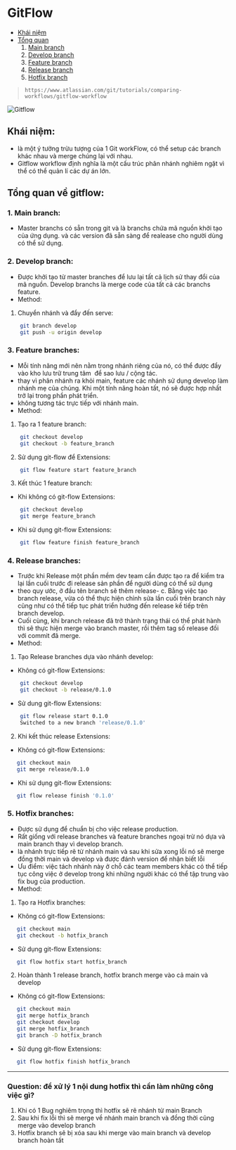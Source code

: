 # GitFlow

- [Khái niệm](#khái-niệm)<br>
- [Tổng quan](#tổng-quan-về-gitflow)
    1. [Main branch](#1-main-branch)
    2. [Develop branch](#2-develop-branch)
    3. [Feature branch](#3-feature-branches)
    4. [Release branch](#4-release-branches)
    5. [Hotfix branch](#5-hotfix-branches)



>`https://www.atlassian.com/git/tutorials/comparing-workflows/gitflow-workflow`

![Gitflow](https://wac-cdn.atlassian.com/dam/jcr:cc0b526e-adb7-4d45-874e-9bcea9898b4a/04%20Hotfix%20branches.svg?cdnVersion=447)

## Khái niệm:
- là một ý tưởng trừu tượng của 1 Git workFlow, có thể setup các branch khác nhau và merge chúng lại với nhau.
- Gitflow workflow định nghĩa là một cấu trúc phân nhánh nghiêm ngặt 
vì thể có thể quản lí các dự án lớn.

## Tổng quan về gitflow:

### 1.  Main branch:
+ Master branchs có sẵn trong git và là branchs chứa mã nguồn khởi tạo của ứng dụng.
 và các version đã sẵn sàng để realease cho người dùng có thể sử dụng.

### 2.  Develop branch:
+ Được khởi tạo từ master branches để lưu lại tất cả lịch sử thay đổi của mã nguồn. Develop branchs là merge code của tất cả các branchs feature.
+ Method:
1. Chuyển nhánh và đẩy đến serve:
```sh
    git branch develop
    git push -u origin develop
```

### 3. Feature branches:
+ Mỗi tính năng mới nên nằm trong nhánh riêng của nó, có thể được đẩy vào kho lưu trữ trung tâm  để sao lưu / cộng tác.
+ thay vì phân nhánh ra khỏi main, feature các nhánh sử dụng develop làm nhánh mẹ của chúng. Khi một tính năng hoàn tất, nó sẽ được hợp nhất trở lại trong phần phát triển.
+ không tương tác trực tiếp với nhánh main.
+ Method:
1. Tạo ra 1 feature branch:
```sh
    git checkout develop
    git checkout -b feature_branch
```
2. Sử dụng git-flow để Extensions:
```sh
    git flow feature start feature_branch
```
3. Kết thúc 1 feature branch:
+ Khi không có git-flow Extensions:
```sh
    git checkout develop
    git merge feature_branch
```
+ Khi sử dụng git-flow Extensions:
```sh
    git flow feature finish feature_branch
```
### 4. Release branches:
+ Trước khi Release một phần mềm dev team cần được tạo ra để kiểm tra lại lần cuối trước đi release sản phần để người dùng có thể sử dụng
+ theo quy ước, ở đầu tên branch sẽ thêm release- c. Bằng việc tạo branch release, vừa có thể thực hiện chỉnh sửa lần cuối trên branch này cũng như có thể tiếp tục phát triển hướng đến release kế tiếp trên branch develop.
+ Cuối cùng, khi branch release đã trở thành trạng thái có thể phát hành thì sẽ thực hiện merge vào branch master, rồi thêm tag số release đối với commit đã merge.
+ Method: 
1. Tạo Release branches dựa vào nhánh develop:
+ Không có git-flow Extensions: 
```sh
    git checkout develop
    git checkout -b release/0.1.0
```
+ Sử dung git-flow Extensions:
```sh
    git flow release start 0.1.0
    Switched to a new branch 'release/0.1.0'
```
2. Khi kết thúc release Extensions: 
+ Không có git-flow Extensions:
```sh
   git checkout main
   git merge release/0.1.0
```
+ Khi sử dụng git-flow Extensions:

```sh
   git flow release finish '0.1.0'
```

### 5. Hotfix branches:
+ Được sử dụng để chuẩn bị cho việc release production.
+ Rất giống với release branches và feature branches ngoại trừ nó dựa và main branch thay vì develop branch.
+ là nhánh trực tiếp rẽ từ nhánh main và sau khi sửa xong lỗi nó sẽ merge đồng thời main và develop và được đánh version để nhận biết lỗi
+ Ưu điểm: việc tách nhánh này ở chỗ các team members khác có thể tiếp tục công việc ở develop trong khi những người khác có thể tập trung vào fix bug của production.
+ Method:
1. Tạo ra Hotfix branches:
+ Không có git-flow Extensions:
```sh
   git checkout main
   git checkout -b hotfix_branch
```
+ Sử dụng git-flow Extensions:
```sh
   git flow hotfix start hotfix_branch
```
2. Hoàn thành 1 release branch, hotfix branch merge vào cả main và develop
+ Không có git-flow Extensions:
```sh
   git checkout main
   git merge hotfix_branch 
   git checkout develop
   git merge hotfix_branch
   git branch -D hotfix_branch
```
+ Sử dụng git-flow Extensions:
```sh
   git flow hotfix finish hotfix_branch
```
---
### Question: để xử lý 1 nội dung hotfix thì cần làm những công việc gì?
1.	Khi có 1 Bug nghiêm trọng thì hotfix sẽ rẽ nhánh từ main Branch 
2.	Sau khi fix lỗi thì sẽ merge về nhánh main branch và đồng thời cũng merge vào develop branch
3.	Hotfix branch sẽ bị xóa sau khi merge vào main branch và develop branch hoàn tất 
